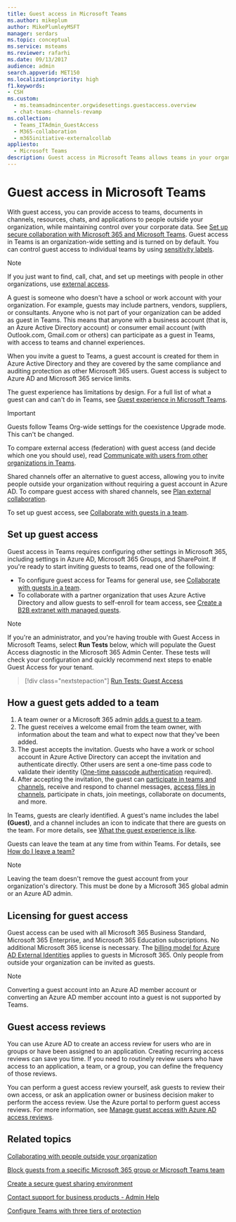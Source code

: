 ```yaml
---
title: Guest access in Microsoft Teams
ms.author: mikeplum
author: MikePlumleyMSFT
manager: serdars
ms.topic: conceptual
ms.service: msteams
ms.reviewer: rafarhi
ms.date: 09/13/2017
audience: admin
search.appverid: MET150
ms.localizationpriority: high
f1.keywords:
- CSH
ms.custom: 
  - ms.teamsadmincenter.orgwidesettings.guestaccess.overview
  - chat-teams-channels-revamp
ms.collection: 
  - Teams_ITAdmin_GuestAccess
  - M365-collaboration
  - m365initiative-externalcollab
appliesto: 
  - Microsoft Teams
description: Guest access in Microsoft Teams allows teams in your organization to collaborate with people outside your organization by granting them access to teams and channels.
---
```


# Guest access in Microsoft Teams

With guest access, you can provide access to teams, documents in channels, resources, chats, and applications to people outside your organization, while maintaining control over your corporate data. See [Set up secure collaboration with Microsoft 365 and Microsoft Teams](/microsoft-365/solutions/setup-secure-collaboration-with-teams). Guest access in Teams is an organization-wide setting and is turned on by default. You can control guest access to individual teams by using [sensitivity labels](/microsoft-365/compliance/sensitivity-labels-teams-groups-sites).

> [!NOTE]
> If you just want to find, call, chat, and set up meetings with people in other organizations, use [external access](manage-external-access.md).

A guest is someone who doesn't have a school or work account with your organization. For example, guests may include partners, vendors, suppliers, or consultants. Anyone who is not part of your organization can be added as guest in Teams. This means that anyone with a business account (that is, an Azure Active Directory account) or consumer email account (with Outlook.com, Gmail.com or others) can participate as a guest in Teams, with access to teams and channel experiences.

When you invite a guest to Teams, a guest account is created for them in Azure Active Directory and they are covered by the same compliance and auditing protection as other Microsoft 365 users. Guest access is subject to Azure AD and Microsoft 365 service limits.

The guest experience has limitations by design. For a full list of what a guest can and can't do in Teams, see [Guest experience in Microsoft Teams](guest-experience.md).

> [!IMPORTANT]
> Guests follow Teams Org-wide settings for the coexistence Upgrade mode. This can't be changed.

To compare external access (federation) with guest access (and decide which one you should use), read [Communicate with users from other organizations in Teams](communicate-with-users-from-other-organizations.md).

Shared channels offer an alternative to guest access, allowing you to invite people outside your organization without requiring a guest account in Azure AD. To compare guest access with shared channels, see [Plan external collaboration](/microsoft-365/solutions/plan-external-collaboration).

To set up guest access, see [Collaborate with guests in a team](/microsoft-365/solutions/collaborate-as-team). 

## Set up guest access

Guest access in Teams requires configuring other settings in Microsoft 365, including settings in Azure AD, Microsoft 365 Groups, and SharePoint. If you're ready to start inviting guests to teams, read one of the following:

- To configure guest access for Teams for general use, see [Collaborate with guests in a team](/microsoft-365/solutions/collaborate-as-team).
- To collaborate with a partner organization that uses Azure Active Directory and allow guests to self-enroll for team access, see [Create a B2B extranet with managed guests](/microsoft-365/solutions/b2b-extranet).

> [!NOTE]
> If you're an administrator, and you're having trouble with Guest Access in Microsoft Teams, select **Run Tests** below, which will populate the Guest Access diagnostic in the Microsoft 365 Admin Center. These tests will check your configuration and quickly recommend next steps to enable Guest Access for your tenant.
>> [!div class="nextstepaction"]
>> [Run Tests: Guest Access](https://aka.ms/TeamsGuestAccessDiagDMC)

## How a guest gets added to a team

1. A team owner or a Microsoft 365 admin [adds a guest to a team](https://support.office.com/article/add-guests-to-a-team-fccb4fa6-f864-4508-bdde-256e7384a14f).
2. The guest receives a welcome email from the team owner, with information about the team and what to expect now that they've been added.
3. The guest accepts the invitation.
  Guests who have a work or school account in Azure Active Directory can accept the invitation and authenticate directly. Other users are sent a one-time pass code to validate their identity ([One-time passcode authentication](/azure/active-directory/external-identities/one-time-passcode) required).
4. After accepting the invitation, the guest can [participate in teams and channels](https://support.office.com/article/df38ae23-8f85-46d3-b071-cb11b9de5499), receive and respond to channel messages, [access files in channels](https://support.office.com/article/access-files-in-channels-c593c78a-27c4-4661-a598-682baa30ca7e), participate in chats, join meetings, collaborate on documents, and more. 

In Teams, guests are clearly identified. A guest's name includes the label **(Guest)**, and a channel includes an icon to indicate that there are guests on the team. For more details, see [What the guest experience is like](guest-experience.md).
  
Guests can leave the team at any time from within Teams. For details, see  [How do I leave a team?](https://support.office.com/article/leave-a-team-e481005d-3ec6-4694-b300-375472ba4076)

> [!NOTE]
> Leaving the team doesn't remove the guest account from your organization's directory. This must be done by a Microsoft 365 global admin or an Azure AD admin.

## Licensing for guest access

Guest access can be used with all Microsoft 365 Business Standard, Microsoft 365 Enterprise, and Microsoft 365 Education subscriptions. No additional Microsoft 365 license is necessary. The [billing model for Azure AD External Identities](/azure/active-directory/b2b/licensing-guidance) applies to guests in Microsoft 365. Only people from outside your organization can be invited as guests.

> [!NOTE]
> Converting a guest account into an Azure AD member account or converting an Azure AD member account into a guest is not supported by Teams.

## Guest access reviews

You can use Azure AD to create an access review for users who are in groups or have been assigned to an application. Creating recurring access reviews can save you time. If you need to routinely review users who have access to an application, a team, or a group, you can define the frequency of those reviews. 

You can perform a guest access review yourself, ask guests to review their own access, or ask an application owner or business decision maker to perform the access review. Use the Azure portal to perform guest access reviews. For more information, see [Manage guest access with Azure AD access reviews](/azure/active-directory/governance/manage-guest-access-with-access-reviews).

## Related topics

[Collaborating with people outside your organization](/microsoft-365/solutions/collaborate-with-people-outside-your-organization)

[Block guests from a specific Microsoft 365 group or Microsoft Teams team](/microsoft-365/solutions/per-group-guest-access)

[Create a secure guest sharing environment](/microsoft-365/solutions/create-secure-guest-sharing-environment)

[Contact support for business products - Admin Help](/microsoft-365/admin/contact-support-for-business-products)

[Configure Teams with three tiers of protection](/microsoft-365/solutions/configure-teams-three-tiers-protection)
